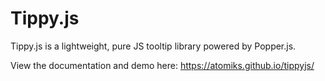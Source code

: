 # Tippy.js

Tippy.js is a lightweight, pure JS tooltip library powered by Popper.js.

View the documentation and demo here: https://atomiks.github.io/tippyjs/
